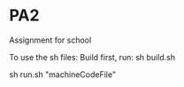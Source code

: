 # PA2
Assignment for school


To use the sh files:
Build first, run:
sh build.sh

sh run.sh "machineCodeFile"
